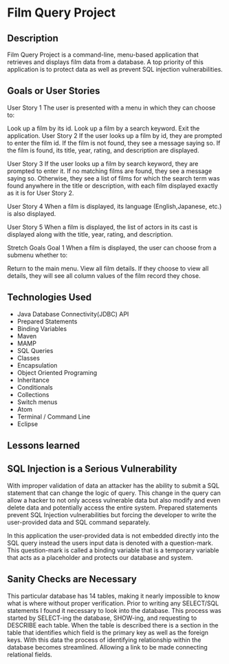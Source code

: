 # Film Query Project

## Description
Film Query Project is a command-line, menu-based application that retrieves and displays film data from a database. A top priority of this application is to protect data as well as prevent SQL injection vulnerabilities.


## Goals or User Stories
User Story 1
The user is presented with a menu in which they can choose to:

Look up a film by its id.
Look up a film by a search keyword.
Exit the application.
User Story 2
If the user looks up a film by id, they are prompted to enter the film id. If the film is not found, they see a message saying so. If the film is found, its title, year, rating, and description are displayed.

User Story 3
If the user looks up a film by search keyword, they are prompted to enter it. If no matching films are found, they see a message saying so. Otherwise, they see a list of films for which the search term was found anywhere in the title or description, with each film displayed exactly as it is for User Story 2.

User Story 4
When a film is displayed, its language (English,Japanese, etc.) is also displayed.

User Story 5
When a film is displayed, the list of actors in its cast is displayed along with the title, year, rating, and description.

Stretch Goals
Goal 1
When a film is displayed, the user can choose from a submenu whether to:

Return to the main menu.
View all film details.
If they choose to view all details, they will see all column values of the film record they chose.

## Technologies Used
* Java Database Connectivity(JDBC) API
* Prepared Statements
* Binding Variables
* Maven
* MAMP
* SQL Queries
* Classes
* Encapsulation
* Object Oriented Programing
* Inheritance
* Conditionals
* Collections
* Switch menus
* Atom
* Terminal / Command Line
* Eclipse

## Lessons learned

## SQL Injection is a Serious Vulnerability
With improper validation of data an attacker has the ability to submit a SQL statement that can change the logic of query. This change in the  query can allow a hacker to not only access vulnerable data but also modify and even delete data and potentially access the entire system. Prepared statements prevent SQL Injection vulnerabilities but forcing the developer to write the user-provided data and SQL command separately.

In this application the user-provided data is not embedded directly into the SQL query instead the users input data is denoted with a question-mark. This question-mark is called a binding variable that is a temporary variable that acts as a placeholder and protects our database and system.

## Sanity Checks are Necessary
This particular database has 14 tables, making it nearly impossible to know what is where without proper verification. Prior to writing any SELECT/SQL statements I found it necessary to look into the database. This process was started by SELECT-ing the database, SHOW-ing, and requesting to DESCRIBE each table. When the table is described there is a section in the table that identifies which field is the primary key as well as the foreign keys. With this data the process of identifying relationship within the database becomes streamlined. Allowing a link to be made connecting relational fields. 
